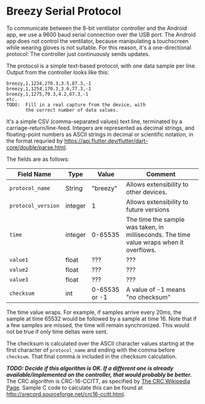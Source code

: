 # Breezy Serial Protocol
To communicate between the 8-bit ventilator controller and the Android
app, we use a 9600 baud serial connection over the USB port.  The Android
app does not control the ventilator, because manipulating a touchscreen while
wearing gloves is not suitable.  For this reason, it's a one-directional
protocol:  The controller just continuously sends updates.

The protocol is a simple text-based protocol, with one data sample per line.
Output from the controller looks like this:
```
breezy,1,1234,270.3,3.5,87.3,-1
breezy,1,1254,170.3,3.6,77.3,-1
breezy,1,1275,70.3,4.2,67.3,-1
etc.
TODO:  Fill in a real capture from the device, with 
       the correct number of data values.
```
It's a simple CSV (comma-separated values) text line, terminated by
a carriage-return/line-feed.  Integers are represented as decimal
strings, and floating-point numbers as ASCII strings in decimal or
scientific notation, in the format requried by
https://api.flutter.dev/flutter/dart-core/double/parse.html.

The fields are as follows:

|   Field Name  |  Type  | Value |  Comment  |
|---------------|--------|-------|-----------|
| `protocol_name` | String | "breezy" | Allows extensibility to other devices. |
| `protocol_version` | integer | 1 | Allows extensibility to future versions |
| `time` | integer | 0-65535 | The time the sample was taken, in milliseconds.  The time value wraps when it overflows. |
| `value1` | float |  ???  |  ???  |
| `value2` | float |  ???  |  ???  |
| `value3` | float |  ???  |  ???  |
| `checksum` | int |  0-65535 or -1 | A value of -1 means "no checksum" |

The time value wraps.  For example, if samples arrive every 20ms, 
the sample at time 65532 would be followed by a sample at time 16.  Note
that if a few samples are missed, the time will remain synchronized.  This
would not be true if only time deltas were sent.

The checksum is calculated over the ASCII character values starting
at the first character of `protocol_name` and ending with the comma
before `checksum`. That final comma _is_ included in the checksum
calculation. 

___TODO:  Decide if this algorithm is OK.  If a different one is already
available/implemented on the controller, that would probably be better.___
The CRC algorithm is CRC-16-CCITT, as specified
by [The CRC Wikipedia Page](https://en.wikipedia.org/wiki/Cyclic_redundancy_check).  Sample C code to calculate this can be found at
http://srecord.sourceforge.net/crc16-ccitt.html.


